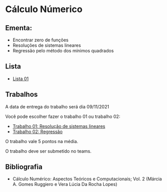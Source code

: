 # Cálculo Númerico


## Ementa:
* Encontrar zero de funções
* Resoluções de sistemas lineares
* Regressão pelo método dos mínimos quadrados


## Lista
 - [Lista 01](cn_files/listas/01/lista01CN.pdf)

## Trabalhos

A data de entrega do trabalho será dia 09/11/2021

Você pode escolher fazer o trabalho 01 ou trabalho 02:
* [Trabalho 01: Resolução de sistemas lineares](cn_files/trabalhos/01/trabalho01.html)
* [Trabalho 02: Regressão](cn_files/trabalhos/02/trabalho02.html)

O trabalho vale 5 pontos na média.

O trabalho deve ser submetido no teams.


## Bibliografia


* Cálculo Numérico: Aspectos Teóricos e Computacionais; Vol. 2 (Márcia A. Gomes Ruggiero e Vera Lúcia Da Rocha Lopes)
